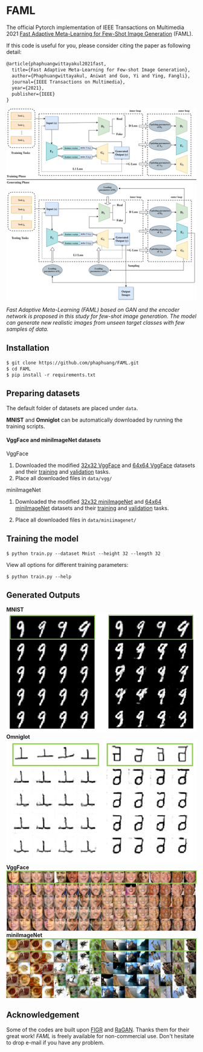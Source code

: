 # FAML
The official Pytorch implementation of IEEE Transactions on Multimedia 2021 [Fast Adaptive Meta-Learning for Few-Shot Image Generation](https://ieeexplore.ieee.org/abstract/document/9424414/) (FAML).

If this code is useful for you, please consider citing the paper as following detail:
```
@article{phaphuangwittayakul2021fast,
  title={Fast Adaptive Meta-Learning for Few-shot Image Generation},
  author={Phaphuangwittayakul, Aniwat and Guo, Yi and Ying, Fangli},
  journal={IEEE Transactions on Multimedia},
  year={2021},
  publisher={IEEE}
}
```

![alt text](imgs/Encoder_GAN.jpg)

<em>Fast Adaptive Meta-Learning (FAML) based on GAN and the encoder network is proposed in this study for few-shot image generation. The model can generate new realistic images from unseen target classes with few samples of data.</em>

## Installation

    $ git clone https://github.com/phaphuang/FAML.git
    $ cd FAML
    $ pip install -r requirements.txt

## Preparing datasets
The default folder of datasets are placed under `data`.

**MNIST** and **Omniglot** can be automatically downloaded by running the training scripts.

#### VggFace and miniImageNet datasets
VggFace
1. Downloaded the modified [32x32 VggFace](https://bit.ly/3aDmEcH) and [64x64 VggFace](https://bit.ly/3sD0XB6) datasets and their [training](https://bit.ly/3vhiyPh) and [validation](https://bit.ly/3v9S8Pw) tasks.
2. Place all downloaded files in `data/vgg/`

miniImageNet
1. Downloaded the modified [32x32 miniImageNet](https://bit.ly/3nhj3Gq) and [64x64 miniImageNet](https://bit.ly/3evZOER) datasets and their [training](https://bit.ly/2QU3FUb) and [validation](https://bit.ly/3gHxOAX) tasks.

2. Place all downloaded files in `data/miniimagenet/`

## Training the model
```
$ python train.py --dataset Mnist --height 32 --length 32
```
View all options for different training parameters:
```
$ python train.py --help
```
## Generated Outputs
**MNIST**
![alt text](imgs/1z_vs_2z.png)
**Omniglot**
![alt text](imgs/ex_omniglot.png)
**VggFace**
![alt text](imgs/vggface_64.png)
**miniImageNet**
![alt text](imgs/miniimagenet_64.png)

## Acknowledgement
Some of the codes are built upon [FIGR](https://github.com/LuEE-C/FIGR) and [RaGAN](https://github.com/AlexiaJM/RelativisticGAN). Thanks them for their great work!
<em>FAML</em> is freely available for non-commercial use. Don't hesitate to drop e-mail if you have any problem.